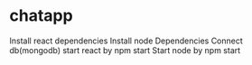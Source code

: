 # chatapp
Install react dependencies
Install node Dependencies
Connect db(mongodb)
start react by npm start
Start node by npm start

